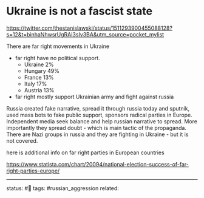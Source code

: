 # Ukraine is not a fascist state
https://twitter.com/thestanislawski/status/1511293900455088128?s=12&t=binhaNhwsrUgRAi3sIv3BA&utm_source=pocket_mylist

There are far right movements in Ukraine
- far right have no political support. 
	- Ukraine 2%
	- Hungary 49%
	- France 13%
	- Italy 17%
	- Austria 13%
- far right mostly support Ukrainian army and fight against russia

Russia created fake narrative, spread it through russia today and sputnik, used mass bots to fake public support, sponsors radical parties in Europe.
Independent media seek balance and help russian narrative to spread. More importantly they spread doubt - which is main tactic of the propaganda.
There are Nazi groups in russia and they are fighting in Ukraine - but it is not covered.

here is additional info on far right parties in European countries

https://www.statista.com/chart/20094/national-election-success-of-far-right-parties-europe/


---
status: #🌱
tags: #russian_aggression 
related: 
